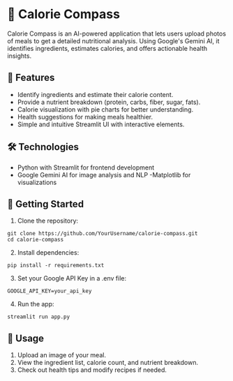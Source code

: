 # 🍎 Calorie Compass

Calorie Compass is an AI-powered application that lets users upload photos of meals to get a detailed nutritional analysis. Using Google's Gemini AI, it identifies ingredients, estimates calories, and offers actionable health insights.

## 🎯 Features

- Identify ingredients and estimate their calorie content.
- Provide a nutrient breakdown (protein, carbs, fiber, sugar, fats).
- Calorie visualization with pie charts for better understanding.
- Health suggestions for making meals healthier.
- Simple and intuitive Streamlit UI with interactive elements.
  
## 🛠️ Technologies

- Python with Streamlit for frontend development
- Google Gemini AI for image analysis and NLP
-Matplotlib for visualizations


## 🚀 Getting Started

1. Clone the repository:
````
git clone https://github.com/YourUsername/calorie-compass.git  
cd calorie-compass
````

2. Install dependencies:
````
pip install -r requirements.txt
````

3. Set your Google API Key in a .env file:
````
GOOGLE_API_KEY=your_api_key
````

4. Run the app:
````
streamlit run app.py
````

## 📸 Usage

1. Upload an image of your meal.
2. View the ingredient list, calorie count, and nutrient breakdown.
3. Check out health tips and modify recipes if needed.

